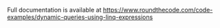 Full documentation is available at https://www.roundthecode.com/code-examples/dynamic-queries-using-linq-expressions